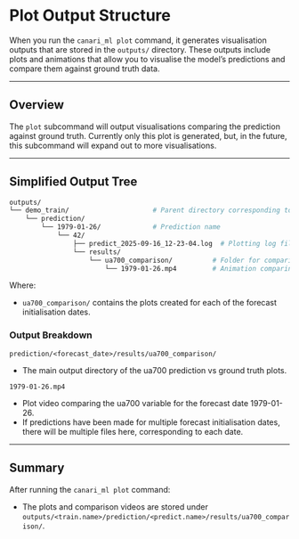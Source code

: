# Plot Output Structure

When you run the `canari_ml plot` command, it generates visualisation outputs that are stored in the `outputs/` directory. These outputs include plots and animations that allow you to visualise the model’s predictions and compare them against ground truth data.

---

## Overview

The `plot` subcommand will output visualisations comparing the prediction against ground truth. Currently only this plot is generated, but, in the future, this subcommand will expand out to more visualisations.

---

## Simplified Output Tree

```bash
outputs/
└── demo_train/                     # Parent directory corresponding to the training run
    └── prediction/
        └── 1979-01-26/             # Prediction name
            └── 42/
                ├── predict_2025-09-16_12-23-04.log  # Plotting log file
                └── results/
                    └── ua700_comparison/          # Folder for comparison plots
                        └── 1979-01-26.mp4         # Animation comparing predictions
```

Where:

- `ua700_comparison/` contains the plots created for each of the forecast initialisation dates.

### Output Breakdown

`prediction/<forecast_date>/results/ua700_comparison/`

- The main output directory of the ua700 prediction vs ground truth plots.

`1979-01-26.mp4`

- Plot video comparing the ua700 variable for the forecast date 1979-01-26.
- If predictions have been made for multiple forecast initialisation dates, there will be multiple files here, corresponding to each date.

---

## Summary

After running the `canari_ml plot` command:

- The plots and comparison videos are stored under `outputs/<train.name>/prediction/<predict.name>/results/ua700_comparison/`.
